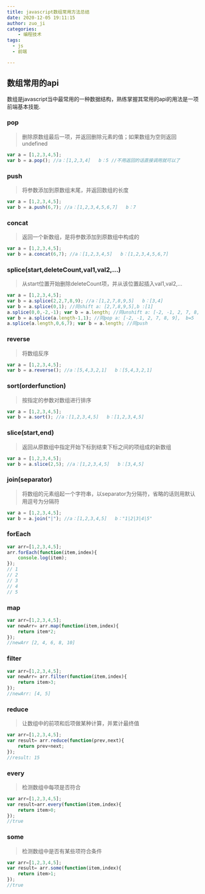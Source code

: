 ```yaml
---
title: javascript数组常用方法总结
date: 2020-12-05 19:11:15
author: zuo_ji
categories:
    - 编程技术
tags: 
  - js
  - 前端

---
```





## 数组常用的api
数组是javascript当中最常用的一种数据结构，熟练掌握其常用的api的用法是一项前端基本技能.

###  pop
> 删除原数组最后一项，并返回删除元素的值；如果数组为空则返回undefined 
```js
var a = [1,2,3,4,5]; 
var b = a.pop(); //a：[1,2,3,4]   b：5 //不用返回的话直接调用就可以了
```
<!-- more -->
### push
>  将参数添加到原数组末尾，并返回数组的长度 
```js
var a = [1,2,3,4,5]; 
var b = a.push(6,7); //a：[1,2,3,4,5,6,7]   b：7 
```

### concat
> 返回一个新数组，是将参数添加到原数组中构成的 
```js
var a = [1,2,3,4,5]; 
var b = a.concat(6,7); //a：[1,2,3,4,5]   b：[1,2,3,4,5,6,7] 
```

### splice(start,deleteCount,val1,val2,...)
>  从start位置开始删除deleteCount项，并从该位置起插入val1,val2,... 
```js
var a = [1,2,3,4,5]; 
var b = a.splice(2,2,7,8,9); //a：[1,2,7,8,9,5]   b：[3,4] 
var b = a.splice(0,1); //同shift a: [2,7,8,9,5],b :[1]
a.splice(0,0,-2,-1); var b = a.length; //同unshift a: [-2, -1, 2, 7, 8, 9, 5], b: 7
var b = a.splice(a.length-1,1); //同pop a: [-2, -1, 2, 7, 8, 9],  b=5
a.splice(a.length,0,6,7); var b = a.length; //同push 
```
### reverse
> 将数组反序 
```js
var a = [1,2,3,4,5]; 
var b = a.reverse(); //a：[5,4,3,2,1]   b：[5,4,3,2,1] 
```

### sort(orderfunction)
>   按指定的参数对数组进行排序 
```js
var a = [1,2,3,4,5]; 
var b = a.sort(); //a：[1,2,3,4,5]   b：[1,2,3,4,5] 
```

### slice(start,end)
>   返回从原数组中指定开始下标到结束下标之间的项组成的新数组 
```js
var a = [1,2,3,4,5]; 
var b = a.slice(2,5); //a：[1,2,3,4,5]   b：[3,4,5] 
```

### join(separator)
> 将数组的元素组起一个字符串，以separator为分隔符，省略的话则用默认用逗号为分隔符 
```js
var a = [1,2,3,4,5]; 
var b = a.join("|"); //a：[1,2,3,4,5]   b："1|2|3|4|5"
```

### forEach
```js
var arr=[1,2,3,4,5];
arr.forEach(function(item,index){
    console.log(item);
});
// 1
// 2
// 3
// 4
// 5

```
### map
```js
var arr=[1,2,3,4,5];
var newArr= arr.map(function(item,index){
    return item*2;
});
//newArr [2, 4, 6, 8, 10]
```
### filter
```js
var arr=[1,2,3,4,5];
var newArr= arr.filter(function(item,index){
    return item>3;
});
//newArr: [4, 5]
```
### reduce
> 让数组中的前项和后项做某种计算，并累计最终值
```js
var arr=[1,2,3,4,5];
var result= arr.reduce(function(prev,next){
    return prev+next;
});
//result: 15
```
### every
> 检测数组中每项是否符合
```js
var arr=[1,2,3,4,5];
var result=arr.every(function(item,index){
    return item>0;
});
//true
```
### some
> 检测数组中是否有某些项符合条件
```js
var arr=[1,2,3,4,5];
var result= arr.some(function(item,index){
    return item>1;
});
//true
```